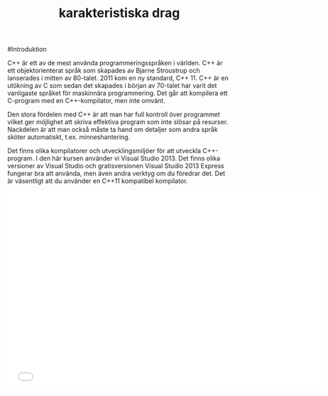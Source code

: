 ﻿---
domain: D01
module: M27
title: karakteristiska drag
layout: module
quiz: Q27
links:
    - title: "C <-> C++"
      url: "http://www.durofy.com/10-major-differences-between-c-and-c/"
    - title: "C++ <-> Java"
      url: "http://www.cprogramming.com/tutorial/java/syntax-differences-java-c++.html"
    - title: "C++ <-> Java"
      url: "http://en.wikibooks.org/wiki/C%2B%2B_Programming/Programming_Languages/Comparisons/Java"
    - title: "C++ <-> Java"
      url: "http://msdn.microsoft.com/en-us/magazine/cc301520.aspx"
    - title: "Stroustrup"
      url: "https://www.youtube.com/watch?v=86xWVb4XIyE"
---

#Introduktion

C++ är ett av de mest använda programmeringsspråken i världen. C++ är ett objektorienterat språk som skapades av Bjarne Stroustrup 
och lanserades i mitten av 80-talet. 2011 kom en ny standard, C++ 11. C++ är en utökning av C som sedan det skapades i början av 70-talet har varit det vanligaste språket för maskinnära programmering. Det går att kompilera ett C-program med en C++-kompilator, men inte omvänt. 

Den stora fördelen med C++ är att man har full kontroll över programmet vilket ger möjlighet att skriva effektiva program som inte slösar på resurser. Nackdelen är att man också måste ta hand om detaljer som andra språk sköter automatiskt, t.ex. minneshantering.

Det finns olika kompilatorer och utvecklingsmiljöer för att utveckla C++-program. I den här kursen använder vi Visual Studio 2013. Det finns olika versioner av Visual Studio och gratisversionen Visual Studio 2013 Express fungerar bra att använda, men även andra verktyg om du föredrar det. Det är väsentligt att du använder en C++11 kompatibel kompilator.

<iframe width="710" height="450" src="//www.youtube.com/embed/IzfLRWKyTX8?rel=0&start=0&end=381&autoplay=0" frameborder="0" allowfullscreen></iframe>
